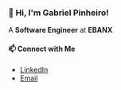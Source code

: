 ### 👋 Hi, I'm Gabriel Pinheiro!

A **Software Engineer** at **EBANX**

#### 📫 **Connect with Me**
- [LinkedIn](https://www.linkedin.com/in/gabrielsvpinheiro/)
- [Email](mailto:gabriel.silva.pinheiro2@gmail.com)

